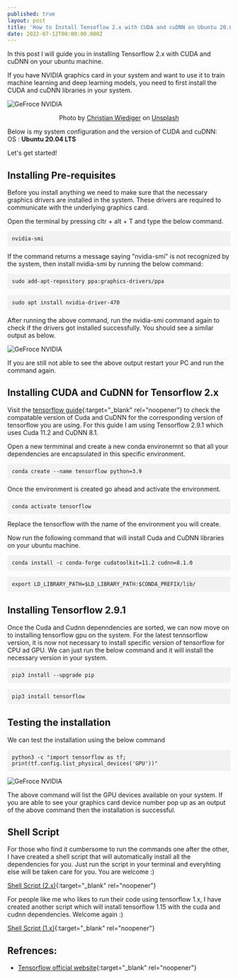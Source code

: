 ```yaml
---
published: true
layout: post
title: 'How to Install Tensoflow 2.x with CUDA and cuDNN on Ubuntu 20.04 LTS '
date: 2022-07-12T00:00:00.000Z
---
```

In this post I will guide you in installing Tensorflow 2.x with CUDA and cuDNN on your ubuntu machine.   


If you have NVIDIA graphics card in your system and want to use it to train machine learning and deep learning models, you need to first install the CUDA and cuDNN libraries in your system.  


![GeFroce NVIDIA]({{site.baseurl}}/images/christian-wiediger-3GUW88tRmv8-unsplash.jpg)
<center>Photo by <a href="https://unsplash.com/@christianw?utm_source=unsplash&utm_medium=referral&utm_content=creditCopyText">Christian Wiediger</a> on <a href="https://unsplash.com/s/photos/rtx?utm_source=unsplash&utm_medium=referral&utm_content=creditCopyText">Unsplash</a></center>


Below is my system configuration and the version of CUDA and cuDNN:  
OS 		: **Ubuntu 20.04 LTS**  

Let's get started!


## Installing Pre-requisites

Before you install anything we need to make sure that the necessary graphics drivers are installed in the system. These drivers are required to communicate with the underlying graphics card.

Open the terminal by pressing cltr + alt + T and type the below command.

<p style="background-color:#f2f2f2; padding:10px;"><code>nvidia-smi</code></p>

If the command returns a message saying "nvidia-smi" is not recognized by the system, then install nvidia-smi by running the below command:

<p style="background-color:#f2f2f2; padding:10px;"><code>sudo add-apt-repository ppa:graphics-drivers/ppa</code></p>
<p style="background-color:#f2f2f2; padding:10px;"><code>sudo apt install nvidia-driver-470</code></p>

After running the above command, run the nvidia-smi command again to check if the drivers got installed successfully. You should see a similar output as below.

![GeFroce NVIDIA]({{site.baseurl}}/images/nvidia-smi-command_op.png)

If you are still not able to see the above output restart your PC and run the command again.

## Installing CUDA and CuDNN for Tensorflow 2.x

Visit the [tensorflow guide](https://www.tensorflow.org/install/source#gpu "Tensorflow GPU Config"){:target="_blank" rel="noopener"} to check the compatable version of Cuda and CuDNN for the  corresponding version of tensorflow you are using. For this guide I am using Tensorflow 2.9.1 which uses Cuda 11.2 and CuDNN 8.1.

Open a new termminal and create a new conda environemnt so that all your dependencies are encapsulated in this specific environment.

<p style="background-color:#f2f2f2; padding:10px;"><code>conda create --name tensorflow python=3.9</code></p>

Once the environment is created go ahead and activate the environment.

<p style="background-color:#f2f2f2; padding:10px;"><code>conda activate tensorflow</code></p>

Replace the tensorflow with the name of the environment you will create.

Now run the following command that will install Cuda and CuDNN libraries on your ubuntu machine.

<p style="background-color:#f2f2f2; padding:10px;"><code>conda install -c conda-forge cudatoolkit=11.2 cudnn=8.1.0</code></p>
<p style="background-color:#f2f2f2; padding:10px;"><code>export LD_LIBRARY_PATH=$LD_LIBRARY_PATH:$CONDA_PREFIX/lib/</code></p>

## Installing Tensorflow 2.9.1

Once the Cuda and Cudnn depenndencies are sorted, we can now move on to installing tensorflow gpu on the system. For the latest tennsorflow version, it is now not necessary to install specific version of tensorflow for CPU ad GPU. We can just run the below command and it will install the necessary version in your system.

<p style="background-color:#f2f2f2; padding:10px;"><code>pip3 install --upgrade pip</code></p>
<p style="background-color:#f2f2f2; padding:10px;"><code>pip3 install tensorflow</code></p>

## Testing the installation

We can test the installation using the below command

<p style="background-color:#f2f2f2; padding:10px;"><code>python3 -c "import tensorflow as tf; print(tf.config.list_physical_devices('GPU'))"</code></p>

![GeFroce NVIDIA]({{site.baseurl}}/images/gpu_devices_tf.png)

The above command will list the GPU devices available on your system. If you are able to see your graphics card device number pop up as an output of the above command then the installation is successful.

## Shell Script

For those who find it cumbersome to run the commands one after the other, I have created a shell script that will automatically install all the dependencies for you. Just run the script in your terminal and everyhting else will be taken care for you. You are welcome :)

[Shell Script (2.x)](https://github.com/errolPereira/blog_resources/blob/main/install_tf_with_gpu.sh){:target="_blank" rel="noopener"}

For people like me who likes to run their code using tensorflow 1.x, I have created another script which will install tensorflow 1.15 with the cuda and cudnn dependencies. Welcome again :)

[Shell Script (1.x)](https://github.com/errolPereira/blog_resources/blob/main/install_tf1.15_with_gpu.sh){:target="_blank" rel="noopener"}

## Refrences:

- [Tensorflow official website](https://www.tensorflow.org/){:target="_blank" rel="noopener"}
